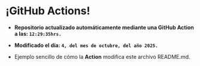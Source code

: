 # ¡GitHub Actions!
* **Repositorio actualizado automáticamente mediante una GitHub Action a las: `12:29:35hrs.`**
* **Modificado el día: `4, del mes de octubre, del año 2025.`**

* Ejemplo sencillo de cómo la **Action** modifica este archivo README.md.
